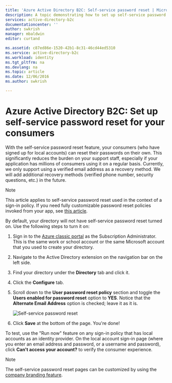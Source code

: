 ```yaml
---
title: 'Azure Active Directory B2C: Self-service password reset | Microsoft Docs'
description: A topic demonstrating how to set up self-service password reset for your consumers in Azure Active Directory B2C
services: active-directory-b2c
documentationcenter: ''
author: swkrish
manager: mbaldwin
editor: curtand

ms.assetid: c87ed86e-1520-42b1-8c31-46cd44ed5310
ms.service: active-directory-b2c
ms.workload: identity
ms.tgt_pltfrm: na
ms.devlang: na
ms.topic: article
ms.date: 12/06/2016
ms.author: swkrish

---
```

# Azure Active Directory B2C: Set up self-service password reset for your consumers
With the self-service password reset feature, your consumers (who have signed up for local accounts) can reset their passwords on their own. This significantly reduces the burden on your support staff, especially if your application has millions of consumers using it on a regular basis. Currently, we only support using a verified email address as a recovery method. We will add additional recovery methods (verified phone number, security questions, etc.) in the future.

> [!NOTE]
> This article applies to self-service password reset used in the context of a sign-in policy. If you need fully customizable password reset policies invoked from your app, see [this article](active-directory-b2c-reference-policies.md#create-a-password-reset-policy).
> 
> 

By default, your directory will not have self-service password reset turned on. Use the following steps to turn it on:

1. Sign in to the [Azure classic portal](https://manage.windowsazure.com/) as the Subscription Administrator. This is the same work or school account or the same Microsoft account that you used to create your directory.
2. Navigate to the Active Directory extension on the navigation bar on the left side.
3. Find your directory under the **Directory** tab and click it.
4. Click the **Configure** tab.
5. Scroll down to the **User password reset policy** section and toggle the **Users enabled for password reset** option to **YES**. Notice that the **Alternate Email Address** option is checked; leave it as it is.
   
    ![Self-service password reset](./media/active-directory-b2c-reference-sspr/sspr.png)
6. Click **Save** at the bottom of the page. You're done!

To test, use the "Run now" feature on any sign-in policy that has local accounts as an identity provider. On the local account sign-in page (where you enter an email address and password, or a username and password), click **Can't access your account?** to verify the consumer experience.

> [!NOTE]
> The self-service password reset pages can be customized by using the [company branding feature](../active-directory/active-directory-add-company-branding.md).
> 
> 

